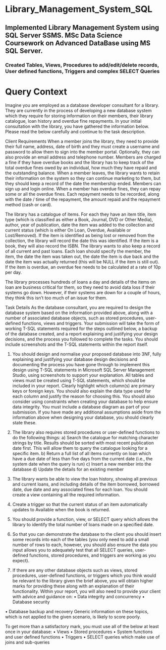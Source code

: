 # Library_Management_System_SQL
## Implemented Library Management System using SQL Server SSMS. MSc Data Science Coursework on Advanced DataBase using MS SQL Server.
### Created Tables, Views, Procedures to add/edit/delete records, User defined functions, Triggers and complex SELECT Queries

# Query Context

Imagine you are employed as a database developer consultant for a library. They are currently in the process of developing a new database system which they require for storing information on their members, their library catalogue, loan history and overdue fine repayments. In your initial consultation with the library, you have gathered the information below. Please read the below carefully and continue to the task description.

Client Requirements
When a member joins the library, they need to provide their full name, address, date of birth and they must create a username and password to allow them to sign into the member portal. Optionally, they can also provide an email address and telephone number. Members are charged a fine if they have overdue books and the library has to keep track of the total overdue fines owed by an individual, how much they have repaid and the outstanding balance. When a member leaves, the library wants to retain their information on the system so they can continue marketing to them, but they should keep a record of the date the membership ended. Members can sign up and login online. When a member has overdue fines, they can repay some or all the overdue fines. Each repayment needs to be recorded, along with the date / time of the repayment, the amount repaid and the repayment method (cash or card).

The library has a catalogue of items. For each they have an item title, item type (which is classified as either a Book, Journal, DVD or Other Media), author, year of publication, date the item was added to the collection and current status (which is either On Loan, Overdue, Available or Lost/Removed). If the item is identified as being lost or removed from the collection, the library will record the date this was identified. If the item is a book, they will also record the ISBN.
The library wants to also keep a record of all current and past loans. Each loan should specify the member, the item, the date the item was taken out, the date the item is due back and the date the item was actually returned (this will be NULL if the item is still out). If the item is overdue, an overdue fee needs to be calculated at a rate of 10p per day.

The library processes hundreds of loans a day and details of the items on loan are business critical for them, so they need to avoid data loss if their systems go down. However, if their systems are down for a couple of hours, they think this isn’t too much of an issue for them.

Task Details
As the database consultant, you are required to design the database system based on the information provided above, along with a number of associated database objects, such as stored procedures, user-defined functions, views and triggers. Your submission will take the form of working T-SQL statements required for the steps outlined below, a backup of the database created, and a report explaining and justifying your design decisions, and the process you followed to complete the tasks. You should include screenshots and the T-SQL statements within the report itself.

1. You should design and normalise your proposed database into 3NF, fully explaining and justifying your database design decisions and documenting the process you have gone through to implement this design using T-SQL statements in Microsoft SQL Server Management Studio, using screenshots to support your explanation. All tables and views must be created using T-SQL statements, which should be included in your report. Clearly highlight which column(s) are primary keys or foreign keys. You should also explain the data type used for each column and justify the reason for choosing this. You should also consider using constraints when creating your database to help ensure data integrity. You must include a database diagram as part of your submission. If you have made any additional assumptions aside from the information above when designing your database, you should clearly state these.

2. The library also requires stored procedures or user-defined functions to do the following things: a) Search the catalogue for matching character strings by title. Results should be sorted with most recent publication date first. This will allow them to query the catalogue looking for a specific item.
b) Return a full list of all items currently on loan which have a due date of less than five days from the current date (i.e., the system date when the query is run)
c) Insert a new member into the database
d) Update the details for an existing member

3. The library wants be able to view the loan history, showing all previous and current loans, and including details of the item borrowed, borrowed date, due date and any associated fines for each loan. You should create a view containing all the required information.

4. Create a trigger so that the current status of an item automatically updates to Available when the book is returned.

5. You should provide a function, view, or SELECT query which allows the library to identify the total number of loans made on a specified date.

6. So that you can demonstrate the database to the client you should insert some records into each of the tables (you only need to add a small number of rows to each, however, you should also ensure the data you input allows you to adequately test that all SELECT queries, user-defined functions, stored procedures, and triggers are working as you expect).

7. If there are any other database objects such as views, stored procedures, user-defined functions, or triggers which you think would be relevant to the library given the brief above, you will obtain higher marks for providing these along with an explanation of their functionality. Within your report, you will also need to provide your client with advice and guidance on:
• Data integrity and concurrency
• Database security

• Database backup and recovery Generic information on these topics, which is not applied to the given scenario, is likely to score poorly.

To get more than a satisfactory mark, you must use all of the below at least once in your database:
• Views
• Stored procedures
• System functions and user defined functions
• Triggers
• SELECT queries which make use of joins and sub-queries
